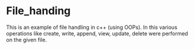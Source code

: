 # File_handing
This is an example of file handling in c++ (using OOPs). In this various operations like create, write, append, view, update, delete were performed on the given file.
